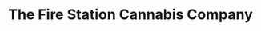 ---
title: "The Fire Station Cannabis Company"
url: /harris/the-fire-station-cannabis-company/
shop: cannabis
---